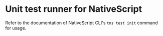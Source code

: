 Unit test runner for NativeScript
=================================

Refer to the documentation of NativeScript CLI's `tns test init` command for usage.